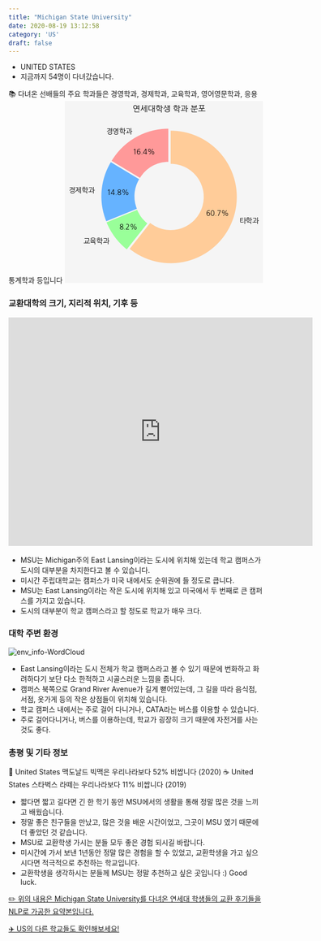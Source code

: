 ```yaml
---
title: "Michigan State University"
date: 2020-08-19 13:12:58
category: 'US'
draft: false
---
```



* UNITED STATES
* 지금까지 54명이 다녀갔습니다. 

📚 다녀온 선배들의 주요 학과들은 경영학과, 경제학과, 교육학과, 영어영문학과, 응용통계학과 등입니다
![department-info](../plots/US000107.png)
### 교환대학의 크기, 지리적 위치, 기후 등
<iframe
width="600"
height="450"
frameborder="0" style="border:0"
src="https://www.google.com/maps/embed/v1/place?key=AIzaSyC9e1AME-pVmWC4hBpFdu5S4dKzyepa3HQ&q=Michigan+State+University&center=42.701848,-84.4821719&zoom=14" allowfullscreen>
</iframe>

* MSU는 Michigan주의 East Lansing이라는 도시에 위치해 있는데 학교 캠퍼스가 도시의 대부분을 차지한다고 볼 수 있습니다.
* 미시간 주립대학교는 캠퍼스가 미국 내에서도 순위권에 들 정도로 큽니다.
* MSU는 East Lansing이라는 작은 도시에 위치해 있고 미국에서 두 번째로 큰 캠퍼스를 가지고 있습니다.
* 도시의 대부분이 학교 캠퍼스라고 할 정도로 학교가 매우 크다.


### 대학 주변 환경

![env_info-WordCloud](../univ_wordclouds_okt/env_info/US000107_env_info_okt.png)

* East Lansing이라는 도시 전체가 학교 캠퍼스라고 볼 수 있기 때문에 번화하고 화려하다기 보단 다소 한적하고 시골스러운 느낌을 줍니다.
* 캠퍼스 북쪽으로 Grand River Avenue가 길게 뻗어있는데, 그 길을 따라 음식점, 서점, 옷가게 등의 작은 상점들이 위치해 있습니다.
* 학교 캠퍼스 내에서는 주로 걸어 다니거나, CATA라는 버스를 이용할 수 있습니다.
* 주로 걸어다니거나, 버스를 이용하는데, 학교가 굉장히 크기 때문에 자전거를 사는 것도 좋다.


### 총평 및 기타 정보 
🍔 United States 맥도날드 빅맥은 우리나라보다 52% 비쌉니다 (2020)
☕️ United States 스타벅스 라떼는 우리나라보다 11% 비쌉니다 (2019)
* 짧다면 짧고 길다면 긴 한 학기 동안 MSU에서의 생활을 통해 정말 많은 것을 느끼고 배웠습니다.
* 정말 좋은 친구들을 만났고, 많은 것을 배운 시간이었고, 그곳이 MSU 였기 때문에 더 좋았던 것 같습니다.
* MSU로 교환학생 가시는 분들 모두 좋은 경험 되시길 바랍니다.
* 미시간에 가서 보낸 1년동안 정말 많은 경험을 할 수 있었고, 교환학생을 가고 싶으시다면 적극적으로 추천하는 학교입니다.
* 교환학생을 생각하시는 분들께 MSU는 정말 추천하고 싶은 곳입니다 :) Good luck.


[✏️ 위의 내용은 Michigan State University를 다녀온 연세대 학생들의 교환 후기들을 NLP로 가공한 요약본입니다.](http://oia.yonsei.ac.kr/partner/expReport.asp?ucode=US000107&bgbn=A)

[✈️ US의 다른 학교들도 확인해보세요!](https://yonsei-exchange.netlify.app/?category=US)
